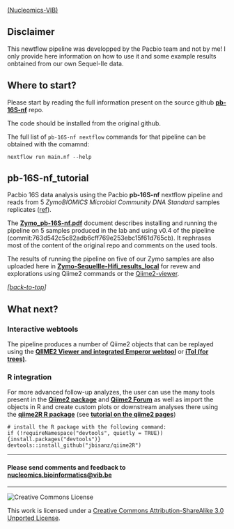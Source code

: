 [(Nucleomics-VIB)](https://github.com/Nucleomics-VIB)

## Disclaimer

This newtflow pipeline was developped by the Pacbio team and not by me! I only provide here information on how to use it and some example results onbtained from our own Sequel-IIe data.

## Where to start?

Please start by reading the full information present on the source github **[pb-16S-nf](https://github.com/PacificBiosciences/pb-16S-nf)** repo.

The code should be installed from the original github.

The full list of ``pb-16S-nf nextflow`` commands for that pipeline can be obtained with the comamnd:

```
nextflow run main.nf --help
```

## pb-16S-nf_tutorial

Pacbio 16S data analysis using the Pacbio **pb-16S-nf** nextflow pipeline and reads from 5 *ZymoBIOMICS Microbial Community DNA Standard* samples replicates ([ref](https://www.zymoresearch.com/collections/zymobiomics-microbial-community-standards/products/zymobiomics-microbial-community-dna-standard)).

The **[Zymo_pb-16S-nf.pdf](https://github.com/Nucleomics-VIB/pb-16S-nf_tutorial/blob/main/Zymo_pb-16S-nf.pdf)** document describes installing and running the pipeline on 5 samples produced in the lab and using v0.4 of the pipeline (commit:763d542c5c82adb6cff769e253ebc15f61d765cb). It rephrases most of the content of the original repo and comments on the used tools.

The results of running the pipeline on five of our Zymo samples are also uploaded here in **[Zymo-SequelIIe-Hifi_results_local](https://github.com/Nucleomics-VIB/pb-16S-nf_tutorial/tree/main/Zymo-SequelIIe-Hifi_results_local)** for revew and explorations using Qiime2 commands or the [Qiime2-viewer](https://view.qiime2.org/).

*[[back-to-top](#top)]*  

## What next?

### Interactive webtools

The pipeline produces a number of Qiime2 objects that can be replayed using the **[QIIME2 Viewer and integrated Emperor webtool](https://view.qiime2.org/)** or **[iTol (for trees)](https://itol.embl.de/)**.

### R integration

For more advanced follow-up analyzes, the user can use the many tools present in the **[Qiime2 package](https://qiime2.org/)** and **[Qiime2 Forum](https://forum.qiime2.org/)** as well as import the objects in R and create custom plots or downstream analyses there using the **[qiime2R R package](https://github.com/jbisanz/qiime2R)** (see **[tutorial on the qiime2 pages](https://forum.qiime2.org/t/tutorial-integrating-qiime2-and-r-for-data-visualization-and-analysis-using-qiime2r/4121)**)

```
# install the R package with the following command:
if (!requireNamespace("devtools", quietly = TRUE)){install.packages("devtools")}
devtools::install_github("jbisanz/qiime2R")
```

<hr>

<h4>Please send comments and feedback to <a href="mailto:nucleomics.bioinformatics@vib.be">nucleomics.bioinformatics@vib.be</a></h4>

<hr>

![Creative Commons License](http://i.creativecommons.org/l/by-sa/3.0/88x31.png?raw=true)

This work is licensed under a [Creative Commons Attribution-ShareAlike 3.0 Unported License](http://creativecommons.org/licenses/by-sa/3.0/).
